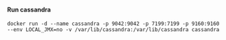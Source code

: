 #### Run cassandra

`docker run -d --name cassandra -p 9042:9042 -p 7199:7199 -p 9160:9160 --env LOCAL_JMX=no -v /var/lib/cassandra:/var/lib/cassandra cassandra`
